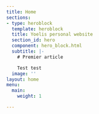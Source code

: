 ```yaml
---
title: Home
sections:
- type: heroblock
  template: heroblock
  title: Yoelis personal website
  section_id: hero
  component: hero_block.html
  subtitle: |-
    # Premier article

    Test test
  image: ''
layout: home
menu:
  main:
    weight: 1

---
```

